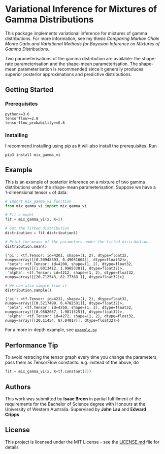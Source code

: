 # Variational Inference for Mixtures of Gamma Distributions

This package implements variational inference for mixtures of gamma distributions. For more information, see my thesis *Comparing Markov Chain Monte Carlo and Variational Methods for Bayesian Inference on Mixtures of Gamma Distributions*.

Two parameterisations of the gamma distribution are available: the shape-rate parameterisation and the shape-mean parameterisation. The shape-mean parameterisation is recommended since it generally produces superior posterior approximations and predictive distributions.

## Getting Started

### Prerequisites

```
python>=3.6
tensorflow>=2.0
tensorflow_probability>=0.8
```

### Installing

I recommend installing using pip as it will also install the prerequisites. Run

```
pip3 install mix_gamma_vi
```

## Example

This is an example of posterior inference on a mixture of two gamma distributions under the shape-mean parameterisation. Suppose we have a 1-dimensional tensor `x` of data.

```python
# import mix_gamma_vi function
from mix_gamma_vi import mix_gamma_vi

# Fit a model
fit = mix_gamma_vi(x, K=2)

# Get the fitted distribution
distribution = fit.distribution()

# Print the means of the parameters under the fitted distribution
distribution.mean()
``` 
```
{'pi': <tf.Tensor: id=4201, shape=(1, 2), dtype=float32, numpy=array([[0.50948393, 0.49051604]], dtype=float32)>,
 'beta': <tf.Tensor: id=4208, shape=(1, 2), dtype=float32, numpy=array([[1.0013412, 1.9965338]], dtype=float32)>,
 'alpha': <tf.Tensor: id=4212, shape=(1, 2), dtype=float32, numpy=array([[20.712543, 82.77388 ]], dtype=float32)>}
```

```python
# We can also sample from it
distribution.sample()
```
```
{'pi': <tf.Tensor: id=4232, shape=(1, 2), dtype=float32, numpy=array([[0.5217499, 0.4782501]], dtype=float32)>,
 'beta': <tf.Tensor: id=4250, shape=(1, 2), dtype=float32, numpy=array([[0.9882057, 1.9811525]], dtype=float32)>,
 'alpha': <tf.Tensor: id=4272, shape=(1, 2), dtype=float32, numpy=array([[20.11454, 87.04017]], dtype=float32)>}
```

For a more in-depth example, see [`example.py`](https://github.com/IsaacBreen/MixGammaVI/blob/master/example.ipynb)

## Performance Tip

To avoid retracing the tensor graph every time you change the parameters, pass them as TensorFlow constants. e.g. instead of the above, do

```python
fit = mix_gamma_vi(x, K=tf.constant(2))
```

## Authors

This work was submitted by **Isaac Breen** in partial fulfillment of the requirements for the Bachelor of Science degree with Honours at the University of Western Australia. Supervised by **John Lau** and **Edward Cripps**

## License

This project is licensed under the MIT License - see the [LICENSE.md](LICENSE.md) file for details
